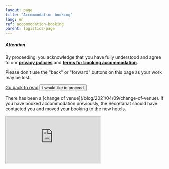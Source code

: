 ```yaml
---
layout: page
title: "Accommodation booking"
lang: en
ref: accommodation-booking
parent: logistics-page
---
```

<!-- Modal -->
<div class="modal fade" id="reminder" data-backdrop="static" tabindex="-1" role="dialog" aria-labelledby="submission-reminder" aria-hidden="true">
  <div class="modal-dialog modal-dial og-centered" role="document">
    <div class="modal-content">
      <div class="modal-header">
        <h5 class="modal-title" id="staticBackdropLabel">Attention</h5>
      </div>
      <div class="modal-body">
        <p>By proceeding, you acknowledge that you have fully understood and agree to our <a href="/privacy"><b>privacy policies</b></a> and <a href="/logistics/#accommodation"><b>terms for booking accommodation</b></a>.</p>
        <p>Please don't use the "back" or "forward" buttons on this page as your work may be lost.</p>
      </div>
      <div class="modal-footer">
        <div class="btn-group w-100" role="group" aria-label="dialogue buttons">
          <a href="/logistics/#accommodation" class="btn btn-secondary">Go back to read</a>
          <button type="button" class="btn btn-primary" data-dismiss="modal">I would like to proceed</button>
        </div>
      </div>
    </div>
  </div>
</div>

<p class="alert alert-warning">There has been a [change of venue](/blog/2021/04/09/change-of-venue). If you have booked accommodation previously, the Secretariat should have contacted you and moved your booking to the new hotels.</p>

<iframe id="booking-form" class="embed-responsive-item w-100 border-0" scrolling="no" src="https://jrc.nhri.cn/app/mf/embed.php?id=33247" title="Accommodation Booking">Accommodation Booking</iframe>
<script src="https://cdn.jsdelivr.net/gh/estds/cdn-res/iframe-resizer/iframeResizer.min.js"></script>
<script>
  $("#reminder").modal('show');
  iFrameResize({ log: true }, '#booking-form');
</script>
